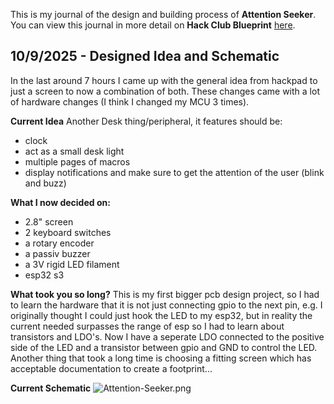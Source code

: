 <!--
  ===================    !!READ THIS NOTICE!!   ====================
  DO NOT edit this file manually. Your changes WILL BE OVERWRITTEN!
  This journal is auto generated and updated by Hack Club Blueprint.
  To edit this file, please edit your journal entries on Blueprint.
  ==================================================================
-->

This is my journal of the design and building process of **Attention Seeker**.  
You can view this journal in more detail on **Hack Club Blueprint** [here](https://blueprint.hackclub.com/projects/83).


## 10/9/2025 - Designed Idea and Schematic  

In the last around 7 hours I came up with the general idea from hackpad to just a screen to now a combination of both. These changes came with a lot of hardware changes (I think I changed my MCU 3 times).

**Current Idea**
Another Desk thing/peripheral, it features should be:

- clock
- act as a small desk light
- multiple pages of macros
- display notifications and make sure to get the attention of the user (blink and buzz)

**What I now decided on:**

- 2.8" screen
- 2 keyboard switches
- a rotary encoder
- a passiv buzzer
- a 3V rigid LED filament
- esp32 s3

**What took you so long?**
This is my first bigger pcb design project, so I had to learn the hardware that it is not just connecting gpio to the next pin, e.g. I originally thought I could just hook the LED to my esp32, but in reality the current needed surpasses the range of esp so I had to learn about transistors and LDO's. Now I have a seperate LDO connected to the positive side of the LED and a transistor between gpio and GND to control the LED. Another thing that took a long time is choosing a fitting screen which has acceptable documentation to create a footprint...

**Current Schematic**
![Attention-Seeker.png](https://blueprint.hackclub.com/user-attachments/blobs/proxy/eyJfcmFpbHMiOnsiZGF0YSI6MTI2OCwicHVyIjoiYmxvYl9pZCJ9fQ==--34acfc6d66a58de421981055249836b42499548d/Attention-Seeker.png)  


